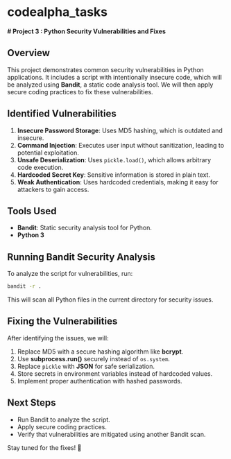 # codealpha_tasks
**# Project 3 : Python Security Vulnerabilities and Fixes**

## Overview
This project demonstrates common security vulnerabilities in Python applications. It includes a script with intentionally insecure code, which will be analyzed using **Bandit**, a static code analysis tool. We will then apply secure coding practices to fix these vulnerabilities.

## Identified Vulnerabilities

1. **Insecure Password Storage**: Uses MD5 hashing, which is outdated and insecure.
2. **Command Injection**: Executes user input without sanitization, leading to potential exploitation.
3. **Unsafe Deserialization**: Uses `pickle.load()`, which allows arbitrary code execution.
4. **Hardcoded Secret Key**: Sensitive information is stored in plain text.
5. **Weak Authentication**: Uses hardcoded credentials, making it easy for attackers to gain access.

## Tools Used
- **Bandit**: Static security analysis tool for Python.
- **Python 3**

## Running Bandit Security Analysis
To analyze the script for vulnerabilities, run:
```sh
bandit -r .
```
This will scan all Python files in the current directory for security issues.

## Fixing the Vulnerabilities
After identifying the issues, we will:
1. Replace MD5 with a secure hashing algorithm like **bcrypt**.
2. Use **subprocess.run()** securely instead of `os.system`.
3. Replace `pickle` with **JSON** for safe serialization.
4. Store secrets in environment variables instead of hardcoded values.
5. Implement proper authentication with hashed passwords.

## Next Steps
- Run Bandit to analyze the script.
- Apply secure coding practices.
- Verify that vulnerabilities are mitigated using another Bandit scan.

Stay tuned for the fixes! 🚀
